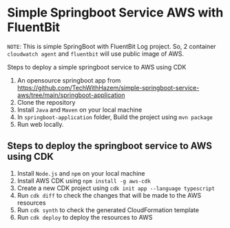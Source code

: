 # Simple Springboot Service AWS with FluentBit

`NOTE`: This is simple SpringBoot with FluentBit Log project. So, 2 container `cloudwatch agent` and `fluentbit` will use public image of AWS.

Steps to deploy a simple springboot service to AWS using CDK
1. An opensource springboot app from https://github.com/TechWithHazem/simple-springboot-service-aws/tree/main/springboot-application
2. Clone the repository
3. Install `Java` and `Maven` on your local machine
4. In `springboot-application` folder, Build the project using `mvn package`
5. Run web locally.

## Steps to deploy the springboot service to AWS using CDK
1. Install `Node.js` and `npm` on your local machine
2. Install AWS CDK using `npm install -g aws-cdk`
3. Create a new CDK project using `cdk init app --language typescript`
4. Run `cdk diff` to check the changes that will be made to the AWS resources
5. Run `cdk synth` to check the generated CloudFormation template
6. Run `cdk deploy` to deploy the resources to AWS